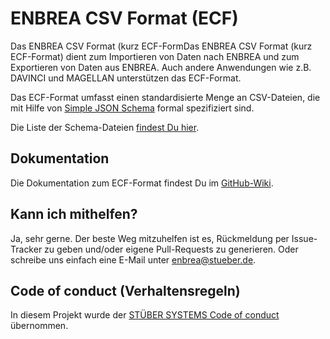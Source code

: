 # ENBREA CSV Format (ECF)

Das ENBREA CSV Format (kurz ECF-FormDas ENBREA CSV Format (kurz ECF-Format) dient zum Importieren von Daten nach ENBREA und zum Exportieren von Daten aus ENBREA. Auch andere Anwendungen wie z.B. DAVINCI und MAGELLAN unterstützen das ECF-Format.

Das ECF-Format umfasst einen standardisierte Menge an CSV-Dateien, die mit Hilfe von [Simple JSON Schema](https://github.com/simple-csv-schema/simple-csv-schema.spec) formal spezifiziert sind. 

Die Liste der Schema-Dateien [findest Du hier](src).

## Dokumentation

Die Dokumentation zum ECF-Format findest Du im [GitHub-Wiki](https://github.com/stuebersystems/schema.ecf/wiki).

## Kann ich mithelfen?

Ja, sehr gerne. Der beste Weg mitzuhelfen ist es, Rückmeldung per Issue-Tracker zu geben und/oder eigene Pull-Requests zu generieren. Oder schreibe uns einfach eine E-Mail unter enbrea@stueber.de.

## Code of conduct (Verhaltensregeln)

In diesem Projekt wurde der [STÜBER SYSTEMS Code of conduct](https://www.stueber.de/code-of-conduct.php) übernommen.
